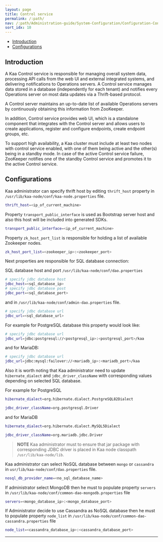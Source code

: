 ```yaml
---
layout: page
title: Control service
permalink: /:path/
nav: /:path/Administration-guide/System-Configuration/Configuration-Control-service
sort_idx: 10
---
```


* [Introduction](#introduction)
* [Configurations](#configurations)

## Introduction

A Kaa Control service is responsible for managing overall system data, processing API calls from the web UI and external integrated systems, and delivering notifications to Operations servers. A Control service manages data stored in a database (independently for each tenant) and notifies every Operations server on most data updates via a Thrift-based protocol.

A Control server maintains an up-to-date list of available Operations servers by continuously obtaining this information from ZooKeeper.

In addition, Control service provides web UI, which is a standalone component that integrates with the Control server and allows users to create applications, register and configure endpoints, create endpoint groups, etc.

To support high availability, a Kaa cluster must include at least two nodes with control service enabled, with one of them being active and the other(s) being in a standby mode. In case of the active Control service failure, ZooKeeper notifies one of the standby Control service and promotes it to the active Control service.

## Configurations

Kaa administrator can specify thrift host by editing  ```thrift_host``` property in ```/usr/lib/kaa-node/conf/kaa-node.properties``` file. 

```bash
thrift_host=<ip_of_current_machine>
```


Property ```transport_public_interface``` is used as Bootstrap server host and also this host will be included into generated SDKs. 

```bash
transport_public_interface=<ip_of_current_machine>
```

Property ```zk_host_port_list``` is responsible for holding a list of available Zookeeper nodes.

```bash
zk_host_port_list=<zookeeper_ip>:<zookeeper_port>
```

Next properties are responsible for SQL database connection:

SQL database host and port ```/usr/lib/kaa-node/conf/dao.properties```

```bash
# specify jdbc database host
jdbc_host=<sql_database_ip>
# specify jdbc database post
jdbc_port=<sql_database_port>
```

and in ```/usr/lib/kaa-node/conf/admin-dao.properties``` file.
    
```bash
# specify jdbc database url
jdbc_url=<sql_database_url> 
```

For example for PostgreSQL database this property would look like:

```bash
# specify jdbc database url
jdbc_url=jdbc:postgresql://<postgresql_ip>:<postgresql_port>/kaa
```

and for MariaDB:

```bash
# specify jdbc database url
jdbc_url=jdbc:mysql:failover://<mariadb_ip>:<mariadb_port>/kaa
```

Also it is worth noting that Kaa administrator need to update ```hibernate_dialect``` and ```jdbc_driver_className``` with corresponding values depending on selected SQL database.

For example for PostgreSQL

```bash
hibernate_dialect=org.hibernate.dialect.PostgreSQL82Dialect

jdbc_driver_className=org.postgresql.Driver
```

and for MariaDB

```bash
hibernate_dialect=org.hibernate.dialect.MySQL5Dialect

jdbc_driver_className=org.mariadb.jdbc.Driver
```

> **NOTE** Kaa administrator must to ensure that jar package with corresponding JDBC driver is placed in Kaa node classpath ```/usr/lib/kaa-node/lib```.

Kaa administrator can select NoSQL database between ```mongo``` or ```cassandra``` in ```usr/lib/kaa-node/conf/dao.properties``` file.

```bash
nosql_db_provider_name=<no_sql_database_name>
```

If administrator select MongoDB then he must to populate property ```servers``` in ```/usr/lib/kaa-node/conf/common-dao-mongodb.properties``` file

```bash
servers=<mongo_database_ip>:<mongo_database_port>
```

If Administrator decide to use Cassandra as NoSQL database then he must to populate property ```node_list``` in ```/usr/lib/kaa-node/conf/common-dao-cassandra.properties``` file

```bash
node_list=<cassandra_database_ip>:<cassandra_database_port>
```

---
